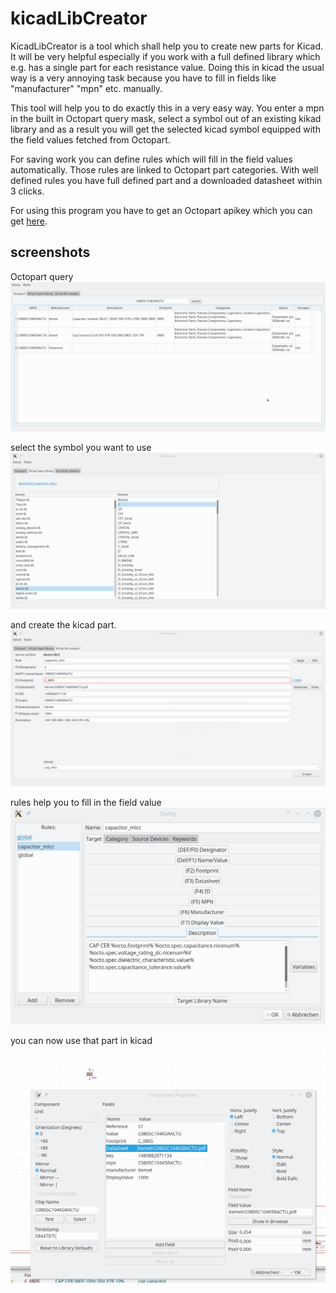 # kicadLibCreator

KicadLibCreator is a tool which shall help you to create new parts for Kicad. It will be very helpful especially if you work with a full defined library which e.g. has a single part for each resistance value. Doing this in kicad the usual way is a very annoying task because you have to fill in fields like "manufacturer" "mpn" etc. manually.

This tool will help you to do exactly this in a very easy way. You enter a mpn in the built in Octopart query mask, select a symbol out of an existing kikad library and as a result you will get the selected kicad symbol equipped with the field values fetched from Octopart.

For saving work you can define rules which will fill in the field values automatically. Those rules are linked to Octopart part categories. With well defined rules you have full defined part and a downloaded datasheet within 3 clicks.

For using this program you have to get an Octopart apikey which you can get [here](https://octopart.com/api/register).

## screenshots
Octopart query
![screenshot ocotpart query](/docs/screen_query.png)

select the symbol you want to use
![screenshot kicad source symbol](/docs/screen_source.png)

and create the kicad part.
![screenshot target part](/docs/screen_target.png)

rules help you to fill in the field value
![screenshot rules](/docs/screen_rules.png)

you can now use that part in kicad
![screenshot created part](/docs/screen_kicad.png)
